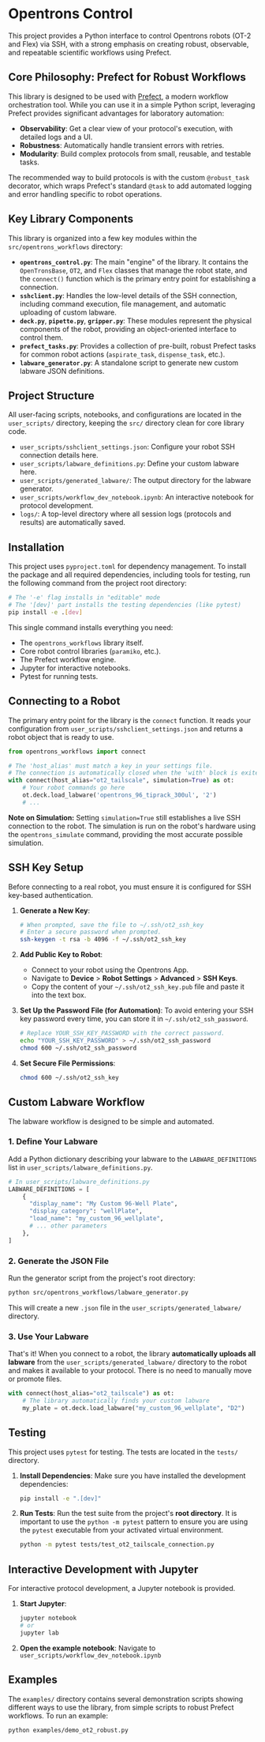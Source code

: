 # Opentrons Control

This project provides a Python interface to control Opentrons robots (OT-2 and Flex) via SSH, with a strong emphasis on creating robust, observable, and repeatable scientific workflows using Prefect.

## Core Philosophy: Prefect for Robust Workflows

This library is designed to be used with [Prefect](https://www.prefect.io/), a modern workflow orchestration tool. While you can use it in a simple Python script, leveraging Prefect provides significant advantages for laboratory automation:
- **Observability**: Get a clear view of your protocol's execution, with detailed logs and a UI.
- **Robustness**: Automatically handle transient errors with retries.
- **Modularity**: Build complex protocols from small, reusable, and testable tasks.

The recommended way to build protocols is with the custom `@robust_task` decorator, which wraps Prefect's standard `@task` to add automated logging and error handling specific to robot operations.

## Key Library Components

This library is organized into a few key modules within the `src/opentrons_workflows` directory:

-   **`opentrons_control.py`**: The main "engine" of the library. It contains the `OpenTronsBase`, `OT2`, and `Flex` classes that manage the robot state, and the `connect()` function which is the primary entry point for establishing a connection.
-   **`sshclient.py`**: Handles the low-level details of the SSH connection, including command execution, file management, and automatic uploading of custom labware.
-   **`deck.py`**, **`pipette.py`**, **`gripper.py`**: These modules represent the physical components of the robot, providing an object-oriented interface to control them.
-   **`prefect_tasks.py`**: Provides a collection of pre-built, robust Prefect tasks for common robot actions (`aspirate_task`, `dispense_task`, etc.).
-   **`labware_generator.py`**: A standalone script to generate new custom labware JSON definitions.

## Project Structure

All user-facing scripts, notebooks, and configurations are located in the `user_scripts/` directory, keeping the `src/` directory clean for core library code.
-   `user_scripts/sshclient_settings.json`: Configure your robot SSH connection details here.
-   `user_scripts/labware_definitions.py`: Define your custom labware here.
-   `user_scripts/generated_labware/`: The output directory for the labware generator.
-   `user_scripts/workflow_dev_notebook.ipynb`: An interactive notebook for protocol development.
-   `logs/`: A top-level directory where all session logs (protocols and results) are automatically saved.

## Installation

This project uses `pyproject.toml` for dependency management. To install the package and all required dependencies, including tools for testing, run the following command from the project root directory:

```bash
# The '-e' flag installs in "editable" mode
# The '[dev]' part installs the testing dependencies (like pytest)
pip install -e .[dev]
```

This single command installs everything you need:
- The `opentrons_workflows` library itself.
- Core robot control libraries (`paramiko`, etc.).
- The Prefect workflow engine.
- Jupyter for interactive notebooks.
- Pytest for running tests.

## Connecting to a Robot

The primary entry point for the library is the `connect` function. It reads your configuration from `user_scripts/sshclient_settings.json` and returns a robot object that is ready to use.

```python
from opentrons_workflows import connect

# The 'host_alias' must match a key in your settings file.
# The connection is automatically closed when the 'with' block is exited.
with connect(host_alias="ot2_tailscale", simulation=True) as ot:
    # Your robot commands go here
    ot.deck.load_labware('opentrons_96_tiprack_300ul', '2')
    # ...
```

**Note on Simulation:** Setting `simulation=True` still establishes a live SSH connection to the robot. The simulation is run on the robot's hardware using the `opentrons_simulate` command, providing the most accurate possible simulation.

## SSH Key Setup

Before connecting to a real robot, you must ensure it is configured for SSH key-based authentication.

1.  **Generate a New Key**:
    ```bash
    # When prompted, save the file to ~/.ssh/ot2_ssh_key
    # Enter a secure password when prompted.
    ssh-keygen -t rsa -b 4096 -f ~/.ssh/ot2_ssh_key
    ```

2.  **Add Public Key to Robot**:
    *   Connect to your robot using the Opentrons App.
    *   Navigate to **Device** > **Robot Settings** > **Advanced** > **SSH Keys**.
    *   Copy the content of your `~/.ssh/ot2_ssh_key.pub` file and paste it into the text box.

3.  **Set Up the Password File (for Automation)**: To avoid entering your SSH key password every time, you can store it in `~/.ssh/ot2_ssh_password`.
    ```bash
    # Replace YOUR_SSH_KEY_PASSWORD with the correct password.
    echo "YOUR_SSH_KEY_PASSWORD" > ~/.ssh/ot2_ssh_password
    chmod 600 ~/.ssh/ot2_ssh_password
    ```

4.  **Set Secure File Permissions**:
    ```bash
    chmod 600 ~/.ssh/ot2_ssh_key
    ```

## Custom Labware Workflow

The labware workflow is designed to be simple and automated.

### 1. Define Your Labware
Add a Python dictionary describing your labware to the `LABWARE_DEFINITIONS` list in `user_scripts/labware_definitions.py`.

```python
# In user_scripts/labware_definitions.py
LABWARE_DEFINITIONS = [
    {
      "display_name": "My Custom 96-Well Plate",
      "display_category": "wellPlate",
      "load_name": "my_custom_96_wellplate",
      # ... other parameters
    },
]
```

### 2. Generate the JSON File
Run the generator script from the project's root directory:
```bash
python src/opentrons_workflows/labware_generator.py
```
This will create a new `.json` file in the `user_scripts/generated_labware/` directory.

### 3. Use Your Labware
That's it! When you connect to a robot, the library **automatically uploads all labware** from the `user_scripts/generated_labware/` directory to the robot and makes it available to your protocol. There is no need to manually move or promote files.

```python
with connect(host_alias="ot2_tailscale") as ot:
    # The library automatically finds your custom labware
    my_plate = ot.deck.load_labware("my_custom_96_wellplate", "D2")
```

## Testing

This project uses `pytest` for testing. The tests are located in the `tests/` directory.

1.  **Install Dependencies**: Make sure you have installed the development dependencies:
    ```bash
    pip install -e ".[dev]"
    ```

2.  **Run Tests**: Run the test suite from the project's **root directory**. It is important to use the `python -m pytest` pattern to ensure you are using the `pytest` executable from your activated virtual environment.
    ```bash
    python -m pytest tests/test_ot2_tailscale_connection.py
    ```

## Interactive Development with Jupyter

For interactive protocol development, a Jupyter notebook is provided.

1.  **Start Jupyter**:
    ```bash
    jupyter notebook
    # or
    jupyter lab
    ```

2.  **Open the example notebook**:
    Navigate to `user_scripts/workflow_dev_notebook.ipynb`

## Examples

The `examples/` directory contains several demonstration scripts showing different ways to use the library, from simple scripts to robust Prefect workflows. To run an example:
```bash
python examples/demo_ot2_robust.py
``` 